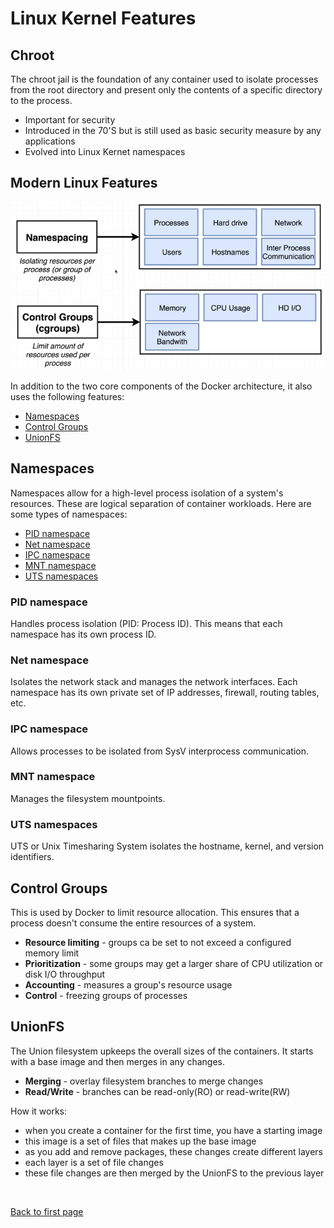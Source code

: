 
# Linux Kernel Features

## Chroot 

The chroot jail is the foundation of any container used to isolate processes from the root directory and present only the contents of a specific directory to the process.

- Important for security  
- Introduced in the 70'S but is still used as basic security measure by any applications
- Evolved into Linux Kernet namespaces 

## Modern Linux Features  

<p align=center>
<img width=500 src="../../Images/namespacing-controlgroups.png">
</p>

In addition to the two core components of the Docker architecture, it also uses the following features:

- [Namespaces](#namespaces)
- [Control Groups](#control-groups)
- [UnionFS](#unionfs)

## Namespaces

Namespaces allow for a high-level process isolation of a system's resources. These are logical separation of container workloads. Here are some types of namespaces:

- [PID namespace](#pid-namespace)
- [Net namespace](#net-namespace)
- [IPC namespace](#ipc-namespace)
- [MNT namespace](#mnt-namespace)
- [UTS namespaces](#uts-namespaces)

### PID namespace

Handles process isolation (PID: Process ID). This means that each namespace has its own process ID.

### Net namespace

Isolates the network stack and manages the network interfaces. Each namespace has its own private set of IP addresses, firewall, routing tables, etc.

### IPC namespace 

Allows processes to be isolated from SysV interprocess communication.

### MNT namespace

Manages the filesystem mountpoints.

### UTS namespaces

UTS or Unix Timesharing System isolates the hostname, kernel, and version identifiers.

## Control Groups

This is used by Docker to limit resource allocation. This ensures that a process doesn't consume the entire resources of a system.

- **Resource limiting** - groups ca be set to not exceed a configured memory limit
- **Prioritization** - some groups may get a larger share of CPU utilization or disk I/O throughput
- **Accounting** - measures a group's resource usage
- **Control** - freezing groups of processes

## UnionFS

The Union filesystem upkeeps the overall sizes of the containers. It starts with a base image and then merges in any changes.

- **Merging** - overlay filesystem branches to merge changes
- **Read/Write** - branches can be read-only(RO) or read-write(RW)

How it works:

- when you create a container for the first time, you have a starting image
- this image is a set of files that makes up the base image
- as you add and remove packages, these changes create different layers 
- each layer is a set of file changes
- these file changes are then merged by the UnionFS to the previous layer



<br>

[Back to first page](../../README.md#docker--containers)